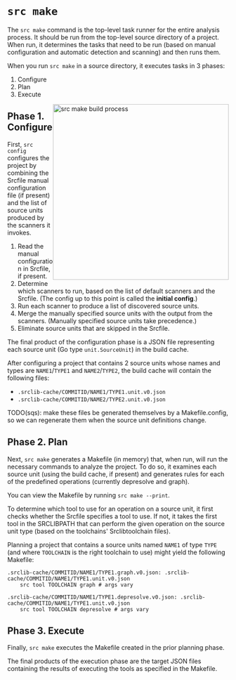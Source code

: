 # `src make`

The `src make` command is the top-level task runner for the entire analysis
process. It should be run from the top-level source directory of a project. When
run, it determines the tasks that need to be run (based on manual configuration
and automatic detection and scanning) and then runs them.

When you run `src make` in a source directory, it executes tasks in 3 phases:

1. Configure
1. Plan
1. Execute

<img style="float:right" alt="src make build process" src="https://rawgit.com/sourcegraph/srclib/master/src-make-build-process.svg" width="400">


## Phase 1. Configure

First, `src config` configures the project by combining the Srcfile manual
configuration file (if present) and the list of source units produced by the
scanners it invokes.

1. Read the manual configuration in Srcfile, if present.
1. Determine which scanners to run, based on the list of default scanners and
   the Srcfile. (The config up to this point is called the **initial config**.)
1. Run each scanner to produce a list of discovered source units.
1. Merge the manually specified source units with the output from the scanners.
   (Manually specified source units take precedence.)
1. Eliminate source units that are skipped in the Srcfile.

The final product of the configuration phase is a JSON file representing each
source unit (Go type `unit.SourceUnit`) in the build cache.

After configuring a project that contains 2 source units whose names and types
are `NAME1`/`TYPE1` and `NAME2`/`TYPE2`, the build cache will contain the
following files:

* `.srclib-cache/COMMITID/NAME1/TYPE1.unit.v0.json`
* `.srclib-cache/COMMITID/NAME2/TYPE2.unit.v0.json`

TODO(sqs): make these files be generated themselves by a Makefile.config, so we
can regenerate them when the source unit definitions change.

## Phase 2. Plan

Next, `src make` generates a Makefile (in memory) that, when run, will run the
necessary commands to analyze the project. To do so, it examines each source
unit (using the build cache, if present) and generates rules for each of the
predefined operations (currently depresolve and graph).

You can view the Makefile by running `src make --print`.

To determine which tool to use for an operation on a source unit, it first
checks whether the Srcfile specifies a tool to use. If not, it takes the first
tool in the SRCLIBPATH that can perform the given operation on the source unit
type (based on the toolchains' Srclibtoolchain files).

Planning a project that contains a source units named `NAME1` of type `TYPE`
(and where `TOOLCHAIN` is the right toolchain to use) might yield the following
Makefile:

```
.srclib-cache/COMMITID/NAME1/TYPE1.graph.v0.json: .srclib-cache/COMMITID/NAME1/TYPE1.unit.v0.json
    src tool TOOLCHAIN graph # args vary

.srclib-cache/COMMITID/NAME1/TYPE1.depresolve.v0.json: .srclib-cache/COMMITID/NAME1/TYPE1.unit.v0.json
    src tool TOOLCHAIN depresolve # args vary
```

## Phase 3. Execute

Finally, `src make` executes the Makefile created in the prior planning phase.

The final products of the execution phase are the target JSON files containing
the results of executing the tools as specified in the Makefile.
